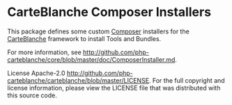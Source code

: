 CarteBlanche Composer Installers
================================

This package defines some custom [Composer](http://getcomposer.org/) installers for the
[CarteBlanche](http://github.com/php-carteblanche/carteblanche) framework to install
Tools and Bundles.

For more information, see <http://github.com/php-carteblanche/core/blob/master/doc/ComposerInstaller.md>.

License Apache-2.0 <http://github.com/php-carteblanche/carteblanche/blob/master/LICENSE>.
For the full copyright and license information, please view the LICENSE
file that was distributed with this source code.
